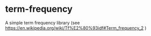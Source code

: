 # term-frequency
A simple term frequency library (see https://en.wikipedia.org/wiki/Tf%E2%80%93idf#Term_frequency_2 )
